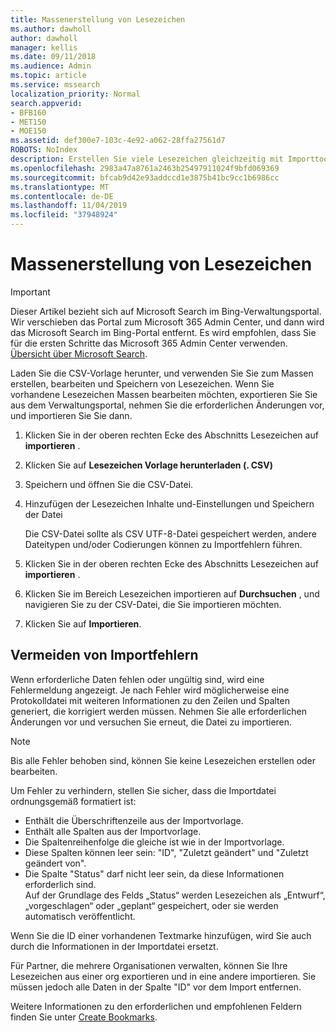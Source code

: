 ```yaml
---
title: Massenerstellung von Lesezeichen
ms.author: dawholl
author: dawholl
manager: kellis
ms.date: 09/11/2018
ms.audience: Admin
ms.topic: article
ms.service: mssearch
localization_priority: Normal
search.appverid:
- BFB160
- MET150
- MOE150
ms.assetid: def300e7-103c-4e92-a062-28ffa27561d7
ROBOTS: NoIndex
description: Erstellen Sie viele Lesezeichen gleichzeitig mit Importtools für das Microsoft Search-Verwaltungsportal.
ms.openlocfilehash: 2983a47a8761a2463b25497911024f9bfd069369
ms.sourcegitcommit: bfcab9d42e93addccd1e3875b41bc9cc1b6986cc
ms.translationtype: MT
ms.contentlocale: de-DE
ms.lasthandoff: 11/04/2019
ms.locfileid: "37948924"
---
```

# <a name="bulk-create-bookmarks"></a>Massenerstellung von Lesezeichen

> [!IMPORTANT]
> Dieser Artikel bezieht sich auf Microsoft Search im Bing-Verwaltungsportal. Wir verschieben das Portal zum Microsoft 365 Admin Center, und dann wird das Microsoft Search im Bing-Portal entfernt. Es wird empfohlen, dass Sie für die ersten Schritte das Microsoft 365 Admin Center verwenden. [Übersicht über Microsoft Search](overview-microsoft-search.md).
    
Laden Sie die CSV-Vorlage herunter, und verwenden Sie Sie zum Massen erstellen, bearbeiten und Speichern von Lesezeichen. Wenn Sie vorhandene Lesezeichen Massen bearbeiten möchten, exportieren Sie Sie aus dem Verwaltungsportal, nehmen Sie die erforderlichen Änderungen vor, und importieren Sie Sie dann.
  
1. Klicken Sie in der oberen rechten Ecke des Abschnitts Lesezeichen auf **importieren** .
    
2. Klicken Sie auf **Lesezeichen Vorlage herunterladen (. CSV)**
    
3. Speichern und öffnen Sie die CSV-Datei.
    
4. Hinzufügen der Lesezeichen Inhalte und-Einstellungen und Speichern der Datei

    Die CSV-Datei sollte als CSV UTF-8-Datei gespeichert werden, andere Dateitypen und/oder Codierungen können zu Importfehlern führen.
    
5. Klicken Sie in der oberen rechten Ecke des Abschnitts Lesezeichen auf **importieren** .
    
6. Klicken Sie im Bereich Lesezeichen importieren auf **Durchsuchen** , und navigieren Sie zu der CSV-Datei, die Sie importieren möchten. 
    
7. Klicken Sie auf **Importieren**.

## <a name="prevent-import-errors"></a>Vermeiden von Importfehlern      
Wenn erforderliche Daten fehlen oder ungültig sind, wird eine Fehlermeldung angezeigt. Je nach Fehler wird möglicherweise eine Protokolldatei mit weiteren Informationen zu den Zeilen und Spalten generiert, die korrigiert werden müssen. Nehmen Sie alle erforderlichen Änderungen vor und versuchen Sie erneut, die Datei zu importieren.

> [!NOTE]
> Bis alle Fehler behoben sind, können Sie keine Lesezeichen erstellen oder bearbeiten. 

Um Fehler zu verhindern, stellen Sie sicher, dass die Importdatei ordnungsgemäß formatiert ist:
- Enthält die Überschriftenzeile aus der Importvorlage.
- Enthält alle Spalten aus der Importvorlage.
- Die Spaltenreihenfolge die gleiche ist wie in der Importvorlage.
- Diese Spalten können leer sein: "ID", "Zuletzt geändert" und "Zuletzt geändert von".
- Die Spalte "Status" darf nicht leer sein, da diese Informationen erforderlich sind.  
Auf der Grundlage des Felds „Status“ werden Lesezeichen als „Entwurf“, „vorgeschlagen“ oder „geplant“ gespeichert, oder sie werden automatisch veröffentlicht.

Wenn Sie die ID einer vorhandenen Textmarke hinzufügen, wird Sie auch durch die Informationen in der Importdatei ersetzt.

Für Partner, die mehrere Organisationen verwalten, können Sie Ihre Lesezeichen aus einer org exportieren und in eine andere importieren. Sie müssen jedoch alle Daten in der Spalte "ID" vor dem Import entfernen.

Weitere Informationen zu den erforderlichen und empfohlenen Feldern finden Sie unter [Create Bookmarks](create-bookmarks.md).
